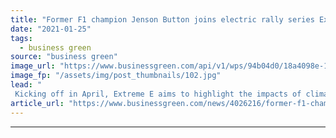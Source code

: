 ```yaml
---
title: "Former F1 champion Jenson Button joins electric rally series Extreme E"
date: "2021-01-25"
tags: 
  - business green
source: "business green"
image_url: "https://www.businessgreen.com/api/v1/wps/94b04d0/18a4098e-110c-467e-a661-5eb1cedebd4b/2/Jenson-Button-extreme-e-185x114.jpg"
image_fp: "/assets/img/post_thumbnails/102.jpg"
lead: "
 Kicking off in April, Extreme E aims to highlight the impacts of climate change and promote electric vehicles via a series of races in remote and extreme locations ..."
article_url: "https://www.businessgreen.com/news/4026216/former-f1-champion-jenson-button-joins-electric-rally-series-extreme"
---
```


---
